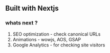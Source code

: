 ## Built with Nextjs

### whats next ?

1. SEO optimization - check canonical URLs
2. Animations - wowjs, AOS, GSAP
3. Google Analytics - for checking site visitors
